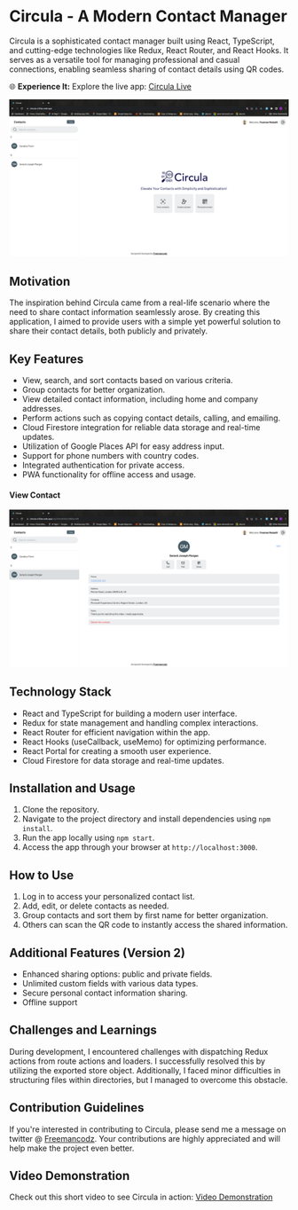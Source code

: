 # Circula - A Modern Contact Manager

Circula is a sophisticated contact manager built using React, TypeScript, and cutting-edge technologies like Redux, React Router, and React Hooks. It serves as a versatile tool for managing professional and casual connections, enabling seamless sharing of contact details using QR codes.


🌐 **Experience It:** Explore the live app: [Circula Live](https://circula-e10ee.web.app/)

![Home Page](/public/images/home.png)

## Motivation

The inspiration behind Circula came from a real-life scenario where the need to share contact information seamlessly arose. By creating this application, I aimed to provide users with a simple yet powerful solution to share their contact details, both publicly and privately.

## Key Features

- View, search, and sort contacts based on various criteria.
- Group contacts for better organization.
- View detailed contact information, including home and company addresses.
- Perform actions such as copying contact details, calling, and emailing.
- Cloud Firestore integration for reliable data storage and real-time updates.
- Utilization of Google Places API for easy address input.
- Support for phone numbers with country codes.
- Integrated authentication for private access.
- PWA functionality for offline access and usage.

#### View Contact
![View Contact](/public/images/view-contact.png)

## Technology Stack

- React and TypeScript for building a modern user interface.
- Redux for state management and handling complex interactions.
- React Router for efficient navigation within the app.
- React Hooks (useCallback, useMemo) for optimizing performance.
- React Portal for creating a smooth user experience.
- Cloud Firestore for data storage and real-time updates.

## Installation and Usage

1. Clone the repository.
2. Navigate to the project directory and install dependencies using `npm install`.
3. Run the app locally using `npm start`.
4. Access the app through your browser at `http://localhost:3000`.

## How to Use

1. Log in to access your personalized contact list.
2. Add, edit, or delete contacts as needed.
3. Group contacts and sort them by first name for better organization.
5. Others can scan the QR code to instantly access the shared information.

## Additional Features (Version 2)

- Enhanced sharing options: public and private fields.
- Unlimited custom fields with various data types.
- Secure personal contact information sharing.
- Offline support

## Challenges and Learnings

During development, I encountered challenges with dispatching Redux actions from route actions and loaders. I successfully resolved this by utilizing the exported store object. Additionally, I faced minor difficulties in structuring files within directories, but I managed to overcome this obstacle.

## Contribution Guidelines

If you're interested in contributing to Circula, please send me a message on twitter @ [Freemancodz](https://twitter.com/freemancodz). Your contributions are highly appreciated and will help make the project even better.

## Video Demonstration

Check out this short video to see Circula in action: [Video Demonstration](https://www.mediafire.com/file/mwochf11q11cdpw/Screen_Recording_2023-08-23_at_9.30.51_PM.mov/file)
